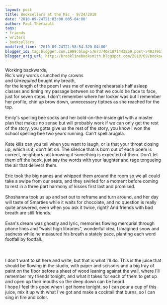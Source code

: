 ```yaml
---
layout: post
title: Booksellers at the Mic - 9/24/2010
date: '2010-09-24T21:03:00.005-04:00'
author: Paul Theriault
tags:
- friends
- writers
- booksellers
modified_time: '2010-09-24T21:58:54.320-04:00'
blogger_id: tag:blogger.com,1999:blog-5767374071871443859.post-549379171094040152
blogger_orig_url: http://brooklinebooksmith.blogspot.com/2010/09/booksellers-at-mic-9242010.html
---
```


Working backwards,<br />Ric's wiry words crunched my crowns<br />and <em>Unrequited</em> bought my breath,<br />for the length of the poem I was me of evening rehearsals half asleep classes and timing my passage between so that we could be face to face,  just for seven steps.  I don't remember where her locker was but I remember her profile, chin up brow down, unnecessary tiptoes as she reached for the top.<br /><br />Emily's spelling bee socks and her bold-on-the-inside girl with a master plan that makes no sense but will probably work if we can only get the rest of the story, you gotta give us the rest of the story, you know I won the school spelling bee two years running.  Can't spell arugala.<br /><br />Kate kills can you tell when you want to laugh, or is that your throat closing up, which is it, don't let on.  The silence that is born out of each poem is correct, neighbors not knowing if something is expected of them.  Don't let them off the hook, just say the words with your laughter and rage tongueing the air that delivers them.<br /><br />Eric took the big names and whipped them around the room so we all could take a swipe from our seats, and they swirled for a moment before coming to rest in a three part harmony of kisses first last and promised.<br /><br />Shoshanna took us up and set out to reframe and turn around, and her day will taste of Smarties while it waits for chocolate, and no question is really quite answered, even when you ask it twice, right?  And friends with bad breath are still friends.<br /><br />Evan's dream was ghostly and lyric, memories flowing mercurial through phone lines and "waist high libraries", wonderful idea, I imagined snow and sadness while he measured his breath a stately pace, planting each word footfall by footfall.<br /><br /><br /><br />I don't want to sit here and write, but that is what I'll do.  This is the juice that should be flowing in the studio, with paper and scissors and a big tray of paint on the floor before a sheet of wood leaning against the wall, where I'll remember my friends tonight, and what it takes for each of them to get up and open up their mouths so the deep down can be heard. <br />I hope I feel this good when I get home tonight, so I can pour a cup of this juice, mix it up with what I've got and make a cocktail that burns, so I can sing in fire and color.